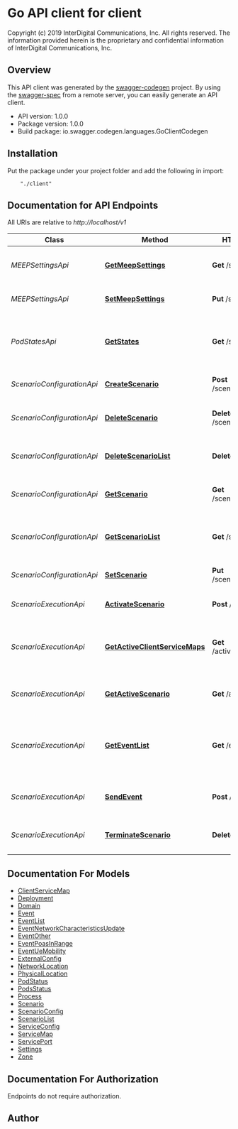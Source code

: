 # Go API client for client

Copyright (c) 2019 InterDigital Communications, Inc. All rights reserved. The information provided herein is the proprietary and confidential information of InterDigital Communications, Inc. 

## Overview
This API client was generated by the [swagger-codegen](https://github.com/swagger-api/swagger-codegen) project.  By using the [swagger-spec](https://github.com/swagger-api/swagger-spec) from a remote server, you can easily generate an API client.

- API version: 1.0.0
- Package version: 1.0.0
- Build package: io.swagger.codegen.languages.GoClientCodegen

## Installation
Put the package under your project folder and add the following in import:
```
    "./client"
```

## Documentation for API Endpoints

All URIs are relative to *http://localhost/v1*

Class | Method | HTTP request | Description
------------ | ------------- | ------------- | -------------
*MEEPSettingsApi* | [**GetMeepSettings**](docs/MEEPSettingsApi.md#getmeepsettings) | **Get** /settings | Retrieve MEEP Controller settings
*MEEPSettingsApi* | [**SetMeepSettings**](docs/MEEPSettingsApi.md#setmeepsettings) | **Put** /settings | Set MEEP Controller settings
*PodStatesApi* | [**GetStates**](docs/PodStatesApi.md#getstates) | **Get** /states | This operation returns status information for pods
*ScenarioConfigurationApi* | [**CreateScenario**](docs/ScenarioConfigurationApi.md#createscenario) | **Post** /scenarios/{name} | Add new scenario to MEEP store
*ScenarioConfigurationApi* | [**DeleteScenario**](docs/ScenarioConfigurationApi.md#deletescenario) | **Delete** /scenarios/{name} | Delete scenario from MEEP store
*ScenarioConfigurationApi* | [**DeleteScenarioList**](docs/ScenarioConfigurationApi.md#deletescenariolist) | **Delete** /scenarios | Delete all scenarios in MEEP store
*ScenarioConfigurationApi* | [**GetScenario**](docs/ScenarioConfigurationApi.md#getscenario) | **Get** /scenarios/{name} | Retrieve scenario from MEEP store
*ScenarioConfigurationApi* | [**GetScenarioList**](docs/ScenarioConfigurationApi.md#getscenariolist) | **Get** /scenarios | Retrieve list of scenarios in MEEP store
*ScenarioConfigurationApi* | [**SetScenario**](docs/ScenarioConfigurationApi.md#setscenario) | **Put** /scenarios/{name} | Update scenario in MEEP store
*ScenarioExecutionApi* | [**ActivateScenario**](docs/ScenarioExecutionApi.md#activatescenario) | **Post** /active/{name} | Activate (deploy) scenario
*ScenarioExecutionApi* | [**GetActiveClientServiceMaps**](docs/ScenarioExecutionApi.md#getactiveclientservicemaps) | **Get** /active/serviceMaps | Retrieve list of active external client service mappings
*ScenarioExecutionApi* | [**GetActiveScenario**](docs/ScenarioExecutionApi.md#getactivescenario) | **Get** /active | Retrieve active (deployed) scenario
*ScenarioExecutionApi* | [**GetEventList**](docs/ScenarioExecutionApi.md#geteventlist) | **Get** /events | Retrieve list of supported event types for active (deployed) scenario
*ScenarioExecutionApi* | [**SendEvent**](docs/ScenarioExecutionApi.md#sendevent) | **Post** /events/{type} | Send event to active (deployed) scenario
*ScenarioExecutionApi* | [**TerminateScenario**](docs/ScenarioExecutionApi.md#terminatescenario) | **Delete** /active | Terminate active (deployed) scenario


## Documentation For Models

 - [ClientServiceMap](docs/ClientServiceMap.md)
 - [Deployment](docs/Deployment.md)
 - [Domain](docs/Domain.md)
 - [Event](docs/Event.md)
 - [EventList](docs/EventList.md)
 - [EventNetworkCharacteristicsUpdate](docs/EventNetworkCharacteristicsUpdate.md)
 - [EventOther](docs/EventOther.md)
 - [EventPoasInRange](docs/EventPoasInRange.md)
 - [EventUeMobility](docs/EventUeMobility.md)
 - [ExternalConfig](docs/ExternalConfig.md)
 - [NetworkLocation](docs/NetworkLocation.md)
 - [PhysicalLocation](docs/PhysicalLocation.md)
 - [PodStatus](docs/PodStatus.md)
 - [PodsStatus](docs/PodsStatus.md)
 - [Process](docs/Process.md)
 - [Scenario](docs/Scenario.md)
 - [ScenarioConfig](docs/ScenarioConfig.md)
 - [ScenarioList](docs/ScenarioList.md)
 - [ServiceConfig](docs/ServiceConfig.md)
 - [ServiceMap](docs/ServiceMap.md)
 - [ServicePort](docs/ServicePort.md)
 - [Settings](docs/Settings.md)
 - [Zone](docs/Zone.md)


## Documentation For Authorization
 Endpoints do not require authorization.


## Author



